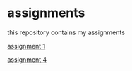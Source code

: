 # assignments
this repository contains my assignments

[assignment 1](https://github.com/Joeyvv33/assignments/blob/master/Assignment_week_2%20(2).ipynb) 

[assignment 4](https://github.com/Joeyvv33/assignments/blob/master/Assignment_week_4.ipynb)
